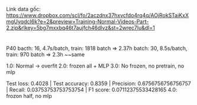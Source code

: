 Link data gốc:
https://www.dropbox.com/scl/fo/2aczdnx37hxvcfdo4rq4q/AOjRokSTaiKxXmgUyqdcI6k?e=2&preview=Training-Normal-Videos-Part-2.zip&rlkey=5bg7mxxbq46t7aujfch46dlvz&st=2wrec7lu&dl=1


#
P40 bacth: 16, 4.7s/batch, train: 1818 batch => 2.37h
    batch: 30, 8.5s/batch, train: 970 batch => 2.3h ~~same


1.0: Normal -> overfit
2.0: frozen all + MLP
3.0: No frozen, no pretrain, no mlp

Test loss: 0.4028 | Test accuracy: 0.8359 | Precision: 0.6756756756756757 | Recall: 0.03753753753753754 | F1 score: 0.07112375533428165
4.0: frozon half, no mlp